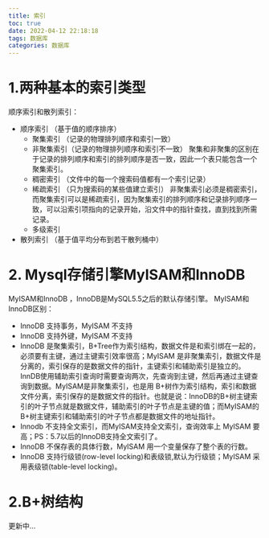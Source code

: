 ```yaml
---
title: 索引
toc: true
date: 2022-04-12 22:18:18
tags: 数据库
categories: 数据库
---
```


# 1.两种基本的索引类型
顺序索引和散列索引：
- 顺序索引              （基于值的顺序排序）
    - 聚集索引 （记录的物理排列顺序和索引一致）
    - 非聚集索引（记录的物理排列顺序和索引不一致）
聚集和非聚集的区别在于记录的排列顺序和索引的排列顺序是否一致，因此一个表只能包含一个聚集索引。
    - 稠密索引 （文件中的每一个搜索码值都有一个索引记录）
    - 稀疏索引  （只为搜索码的某些值建立索引）
非聚集索引必须是稠密索引，而聚集索引可以是稀疏索引，因为聚集索引的排列顺序和记录排列顺序一致，可以沿索引项指向的记录开始，沿文件中的指针查找，直到找到所需记录。
    - 多级索引
- 散列索引              （基于值平均分布到若干散列桶中）

# 2. Mysql存储引擎MyISAM和InnoDB
MyISAM和InnoDB ，InnoDB是MySQL5.5之后的默认存储引擎。
MyISAM和InnoDB区别：
- InnoDB 支持事务，MyISAM 不支持
- InnoDB 支持外键，MyISAM 不支持
- InnoDB 是聚集索引，B+Tree作为索引结构，数据文件是和索引绑在一起的，必须要有主键，通过主键索引效率很高；MyISAM 是非聚集索引，数据文件是分离的，索引保存的是数据文件的指针，主键索引和辅助索引是独立的。InnDB使用辅助索引查询时需要查询两次，先查询到主键，然后再通过主键查询到数据。MyISAM是非聚集索引，也是用 B+树作为索引结构，索引和数据文件分离，索引保存的是数据文件的指针。也就是说：InnoDB的B+树主键索引的叶子节点就是数据文件，辅助索引的叶子节点是主键的值；而MyISAM的B+树主键索引和辅助索引的叶子节点都是数据文件的地址指针。
- Innodb 不支持全文索引，而MyISAM支持全文索引，查询效率上 MyISAM 要高；PS：5.7以后的InnoDB支持全文索引了。
- InnoDB 不保存表的具体行数，MyISAM 用一个变量保存了整个表的行数。
- InnoDB 支持行级锁(row-level locking)和表级锁,默认为行级锁；MyISAM 采用表级锁(table-level locking)。
# 2.B+树结构
更新中...


